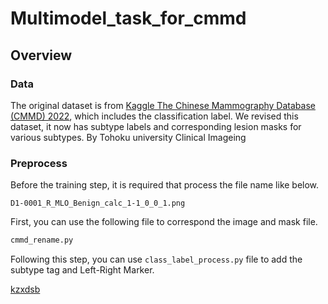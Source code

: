 # Multimodel_task_for_cmmd

## Overview

### Data
The original dataset is from [Kaggle The Chinese Mammography Database (CMMD) 2022](https://www.kaggle.com/datasets/tommyngx/cmmd2022), which includes the classification label. 
We revised this dataset, it now has subtype labels and corresponding lesion masks for various subtypes. By Tohoku university Clinical Imageing

### Preprocess

Before the training step, it is required that process the file name like below.
```
D1-0001_R_MLO_Benign_calc_1-1_0_0_1.png
```
First, you can use the following file to correspond the image and mask file.
```python
cmmd_rename.py
```
Following this step, you can use ```class_label_process.py``` file to add the subtype tag and  Left-Right Marker.


[kzxdsb](https://www.kaggle.com/datasets/tommyngx/cmmd2022)
